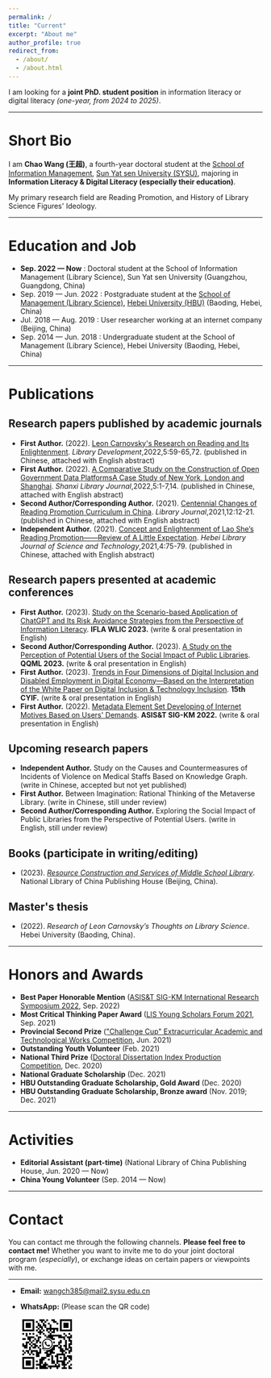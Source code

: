 ```yaml
---
permalink: /
title: "Current"
excerpt: "About me"
author_profile: true
redirect_from: 
  - /about/
  - /about.html
---
```


I am looking for a **joint PhD. student position** in information literacy or digital literacy *(one-year, from 2024 to 2025)*.  

***

Short Bio
======
I am **Chao Wang (王超)**, a fourth-year doctoral student at the [School of Information Management](https://ischool.sysu.edu.cn/zh-hans), [Sun Yat sen University (SYSU)](https://www.sysu.edu.cn/sysuen/), majoring in **Information Literacy & Digital Literacy (especially their education)**.

My primary research field are Reading Promotion, and History of Library Science Figures' Ideology.  

***

Education and Job
======
* **Sep. 2022 — Now** : Doctoral student at the School of Information Management (Library Science), Sun Yat sen University (Guangzhou, Guangdong, China)
* Sep. 2019 — Jun. 2022 : Postgraduate student at the [School of Management (Library Science)](http://manage.hbu.edu.cn/Graduate_show.php?cid=98&id=1524), [Hebei University (HBU)](http://en.hbu.cn/) (Baoding, Hebei, China)
* Jul. 2018 — Aug. 2019 : User researcher working at an internet company (Beijing, China)
* Sep. 2014 — Jun. 2018 : Undergraduate student at the School of Management (Library Science), Hebei University (Baoding, Hebei, China)
  
***

Publications
======

Research papers published by academic journals
------
* **First Author.** (2022). [Leon Carnovsky's Research on Reading and Its Enlightenment](https://cnki.net/KCMS/detail/detail.aspx?dbcode=CJFD&dbname=CJFDLAST2022&filename=TSGJ202205008&uniplatform=OVERSEA&v=npWVyDJWFL8d3rqCXYl6ok0OTwlsldWO4U3x-tePNyXAzLKwCMbky17xczH7h19j). *Library Development*,2022,5:59-65,72. (published in Chinese, attached with English abstract)
* **First Author.** (2022). [A Comparative Study on the Construction of Open Government Data PlatformsA Case Study of New York, London and Shanghai](https://cnki.net/KCMS/detail/detail.aspx?dbcode=CJFD&dbname=CJFDLAST2022&filename=JTXU202205001&uniplatform=OVERSEA&v=mDGj65kDB1RrdNr1fZEEUCkYrpMg0Y2pXk5tnyIPMgo_Wai6qsx38ULMOW7vQXFM). *Shanxi Library Journal*,2022,5:1-7,14. (published in Chinese, attached with English abstract)
* **Second Author/Corresponding Author.** (2021). [Centennial Changes of Reading Promotion Curriculum in China](https://cnki.net/KCMS/detail/detail.aspx?dbcode=CJFD&dbname=CJFDLAST2022&filename=TNGZ202112002&uniplatform=OVERSEA&v=haFhgXiNIJovdhtEADRYSumtAD26YhRLDELH4RZ1VbyLduMEflagqSQ5BrQFhlhu). *Library Journal*,2021,12:12-21. (published in Chinese, attached with English abstract)
* **Independent Author.** (2021). [Concept and Enlightenment of Lao She’s Reading Promotion——Review of A Little Expectation]([https://cnki.net/KCMS/detail/detail.aspx?dbcode=CJFD&dbname=CJFDLAST2022&filename=TNGZ202112002&uniplatform=OVERSEA&v=haFhgXiNIJovdhtEADRYSumtAD26YhRLDELH4RZ1VbyLduMEflagqSQ5BrQFhlhu](https://cnki.net/KCMS/detail/detail.aspx?dbcode=CJFD&dbname=CJFDLAST2021&filename=HKTY202104015&uniplatform=OVERSEA&v=s5swtKUbidKPx-IaCnbaw4mKM_8DJkC7IDdu6efenRvvrOutWjFqqfpus8hFrdkT)). *Hebei Library Journal of Science and Technology*,2021,4:75-79. (published in Chinese, attached with English abstract)

Research papers presented at academic conferences
-----
* **First Author.** (2023). [Study on the Scenario-based Application of ChatGPT and Its Risk Avoidance Strategies from the Perspective of Information Literacy](https://repository.ifla.org/handle/123456789/1941). **IFLA WLIC 2023.** (write & oral presentation in English)
* **Second Author/Corresponding Author.** (2023). [A Study on the Perception of Potential Users of the Social Impact of Public Libraries](http://qqml.org/event/qqml-2023/). **QQML 2023.** (write & oral presentation in English)
* **First Author.** (2023). [Trends in Four Dimensions of Digital Inclusion and Disabled Employment in Digital Economy—Based on the Interpretation of the White Paper on Digital Inclusion & Technology Inclusion](http://pa.hnu.edu.cn/info/1137/7420.htm). **15th CYIF.** (write & oral presentation in English)
* **First Author.** (2022). [Metadata Element Set Developing of Internet Motives Based on Users' Demands](https://sigkmsymposium.ci.unt.edu/). **ASIS&T SIG-KM 2022.** (write & oral presentation in English)

Upcoming research papers
-----
* **Independent Author.** Study on the Causes and Countermeasures of Incidents of Violence on Medical Staffs Based on Knowledge Graph. (write in Chinese, accepted but not yet published)
* **First Author.** Between Imagination: Rational Thinking of the Metaverse Library. (write in Chinese, still under review)
* **Second Author/Corresponding Author.** Exploring the Social Impact of Public Libraries from the Perspective of Potential Users. (write in English, still under review)
  
Books (participate in writing/editing)
------
* (2023). *[Resource Construction and Services of Middle School Library](http://www.nlcpress.com/ProductView.aspx?Id=11863)*. National Library of China Publishing House (Beijing, China).

Master's thesis
------
* (2022). *Research of Leon Carnovsky’s Thoughts on Library Science*. Hebei University (Baoding, China).  

***

Honors and Awards
======
* **Best Paper Honorable Mention** ([ASIS&T SIG-KM International Research Symposium 2022](https://sigkmsymposium.ci.unt.edu/), Sep. 2022)
* **Most Critical Thinking Paper Award** ([LIS Young Scholars Forum 2021](http://www.im.pku.edu.cn/xwgg/xgxw/357089.htm), Sep. 2021)
* **Provincial Second Prize** (["Challenge Cup" Extracurricular Academic and Technological Works Competition](https://www.tiaozhanbei.net/), Jun. 2021)
* **Outstanding Youth Volunteer** (Feb. 2021)
* **National Third Prize** ([Doctoral Dissertation Index Production Competition](https://mp.weixin.qq.com/s/5PVOCXPOIW0dTGBnpITV9g), Dec. 2020)
* **National Graduate Scholarship** (Dec. 2021)
* **HBU Outstanding Graduate Scholarship, Gold Award** (Dec. 2020)
* **HBU Outstanding Graduate Scholarship, Bronze award** (Nov. 2019; Dec. 2021)
  
***

Activities
======
* **Editorial Assistant (part-time)** (National Library of China Publishing House, Jun. 2020 — Now)
* **China Young Volunteer** (Sep. 2014 — Now)
    
***

Contact
======
You can contact me through the following channels. **Please feel free to contact me!** Whether you want to invite me to do your joint doctoral program (*especially*), or exchange ideas on certain papers or viewpoints with me.

***

* **Email:** [wangch385@mail2.sysu.edu.cn](wangch385@mail2.sysu.edu.cn)
* **WhatsApp:** (Please scan the QR code)
  
    ![WhatsApp QR code](../images/QRcode.jpg)
